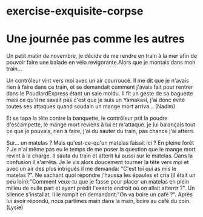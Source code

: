 # exercise-exquisite-corpse
# Une journée pas comme les autres

Un petit matin de novembre, je décide de me rendre en train à la mer afin de pouvoir faire une balade en vélo revigorante.Alors que je montais dans mon train...

Un contrôleur vint vers moi avec un air courroucé. Il me dit que je n'avais rien à faire dans ce train, et se demandait comment j'avais fait pour rentrer dans le PoudlardExpress étant un sale moldu. Il fit un geste de sa baguette mais ce qu'il ne savait pas c'est que je suis un Yamakasi, j'ai donc évité toutes ses attaques quand soudain un mange mort arriva... (Nadim)

Et se tapa la tête contre la banquette, le contrôleur prit la poudre d'escampette, le mange mort reviens à lui et m'attaque. je lui balançais tout ce que je pouvais, rien à faire, j'ai du sauter du train, pas chance j'ai atterri.

Sur... un matelas ? Mais qu'est-ce-qu'un matelas faisait ici ? En pleine forêt ? Je n'ai même pas eu le temps de me poser la question que le mange mort revint à la charge. Il sauta du train et atterit lui aussi sur le matelas. Dans la confusion il s'arrêta. Je le vis alors doucement tourner la tête vers moi et avec un air des plus intrigués il me demanda: "C'est toi qui as mis le matelas ?". Ne sachant quoi répondre j'haussa les épaules et cria (il était un peu loin):"Comment veux-tu que je fasse pour placer un matelas en plein milieu de nulle part et ayant prédit l'exacte endroit où on allait atterrir ?". Un silence s'installat. Il le rompit en demandant:"On va boire un café ?". Après lui avoir répondu, nous partîmes main dans la main, boire au café du coin. (Lysie)

